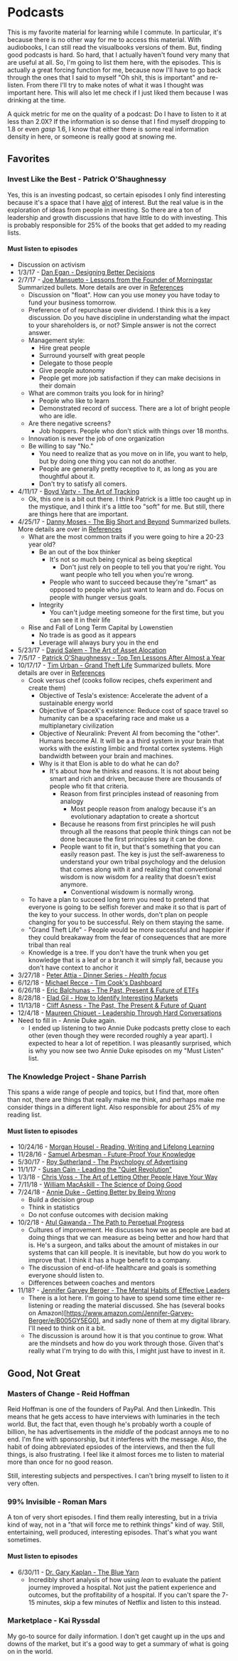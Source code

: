 # Podcasts

This is my favorite material for learning while I commute.  In particular, it's because there is no other way for me to access this material.  With audiobooks, I can still read the visualbooks versions of them.  But, finding good podcasts is hard.  So hard, that I actually haven't found very many that are useful at all.  So, I'm going to list them here, with the episodes.  This is actually a great forcing function for me, because now I'll have to go back through the ones that I said to myself "Oh shit, this is important" and re-listen.  From there I'll try to make notes of what it was I thought was important here.  This will also let me check if I just liked them because I was drinking at the time.

A quick metric for me on the quality of a podcast:  Do I have to listen to it at less than 2.0X?  If the information is so dense that I find myself dropping to 1.8 or even *gasp* 1.6, I know that either there is some real information density in here, or someone is really good at snowing me.

## Favorites

### Invest Like the Best - Patrick O'Shaughnessy

   Yes, this is an investing podcast, so certain episodes I only find interesting because it's a space that I have [alot](https://hyperboleandahalf.blogspot.com/2010/04/alot-is-better-than-you-at-everything.html) of interest.  But the real value is in the exploration of ideas from people in investing.  So there are a ton of leadership and growth discussions that have little to do with investing.  This is probably responsible for 25% of the books that get added to my reading lists.

#### Must listen to episodes

  * Discussion on activism
* <a name="egan">1/3/17</a> - [Dan Egan - Designing Better Decisions](http://investorfieldguide.com/egan/)
* <a name="joe">2/7/17</a> - [Joe Mansueto - Lessons from the Founder of Morningstar](http://investorfieldguide.com/joe/)
  Summarized bullets.  More details are over in [References](References/notes.md#3)
  * Discussion on "float".  How can you use money you have today to fund your business tomorrow.
  * Preference of of repurchase over dividend.  I think this is a key discussion.  Do you have discipline in understanding what the impact to your shareholders is, or not?  Simple answer is not the correct answer. 
  * Management style:
    * Hire great people
    * Surround yourself with great people
    * Delegate to those people
    * Give people autonomy 
    * People get more job satisfaction if they can make decisions in their domain
  * What are common traits you look for in hiring?
    * People who like to learn
    * Demonstrated record of success.  There are a lot of bright people who are idle.
  * Are there negative screens?
    * Job hoppers.  People who don't stick with things over 18 months.
  * Innovation is never the job of one organization
  * Be willing to say "No."
    * You need to realize that as you move on in life, you want to help, but by doing one thing you can not do another.
    * People are generally pretty receptive to it, as long as you are thoughtful about it.
    * Don't try to satisfy all comers.
* <a name="boyd">4/11/17</a> - [Boyd Varty - The Art of Tracking](http://investorfieldguide.com/boyd/)
  * Ok, this one is a bit out there.  I think Patrick is a little too caught up in the mystique, and I think it's a little too "soft" for me.  But still, there are things here that are important.
* <a name="danny">4/25/17</a> - [Danny Moses - The Big Short and Beyond](http://investorfieldguide.com/danny/)
  Summarized bullets.  More details are over in [References](References/notes.md#4)
  * What are the most common traits if you were going to hire a 20-23 year old?
    * Be an out of the box thinker
      * It's not so much being cynical as being skeptical
        * Don't just rely on people to tell you that you're right.  You want people who tell you when you're wrong.
      * People who want to succeed because they're "smart" as opposed to people who just want to learn and do.  Focus on people with hunger versus goals.
    * Integrity  
      * You can't judge meeting someone for the first time, but you can see it in their life
  * Rise and Fall of Long Term Capital by Lowenstien
    * No trade is as good as it appears
    * Leverage will always bury you in the end
* <a name="salem">5/23/17</a> - [David Salem - The Art of Asset Alocation](http://investorfieldguide.com/salem/)
* <a name="aay">7/5/17</a> - [Patrick O'Shaughnessy - Top Ten Lessons After Almost a Year](http://investorfieldguide.com/lessons-learned-after-almost-a-year/)
* <a name="urban">10/17/17</a> - [Tim Urban - Grand Theft Life](http://investorfieldguide.com/urban/)
  Summarized bullets.  More details are over in [References](References/notes.md#5)
  * Cook versus chef  (cooks follow recipes, chefs experiment and create them)
    * Objective of Tesla's existence: Accelerate the advent of a sustainable energy world
    * Objective of SpaceX's existence: Reduce cost of space travel so humanity can be a spacefaring race and make us a multiplanetary civilization
    * Objective of Neuralink: Prevent AI from becoming the "other".  Humans become AI.  It will be a a third system in your brain that works with the existing limbic and frontal cortex systems.  High bandwidth between your brain and machines.
    * Why is it that Elon is able to do what he can do?
      * It's about how he thinks and reasons.  It is not about being smart and rich and driven, because there are thousands of people who fit that criteria.
        * Reason from first principles instead of reasoning from analogy
          * Most people reason from analogy because it's an evolutionary adaptation to create a shortcut
        * Because he reasons from first principles he will push through all the reasons that people think things can not be done because the first principles say it can be done.
        * People want to fit in, but that's something that you can easily reason past.  The key is just the self-awareness to understand your own tribal psychology and the delusion that comes along with it and realizing that conventional wisdom is now wisdom for a reality that doesn't exist anymore.
          * Conventional wisdowm is normally wrong.
  * To have a plan to succeed long term you need to pretend that everyone is going to be selfish forever and make it so that is part of the key to your success.  In other words, don't plan on people changing for you to be successful.  Rely on them staying the same.
  * "Grand Theft Life" - People would be more successful and happier if they could breakaway from the fear of consequences that are more tribal than real
  * Knowledge is a tree.  If you don't have the trunk when you get knowledge that is a leaf or a branch it will simply fall, because you don't have context to anchor it
* <a name="attialive">3/27/18</a> - [Peter Attia - Dinner Series - *Health focus*](http://investorfieldguide.com/attialive/)
* <a name="reece">6/12/18</a> - [Michael Recce - Tim Cook's Dashboard](http://investorfieldguide.com/reece/)
* <a name="balchunas">6/26/18</a> - [Eric Balchunas - The Past, Present & Future of ETFs](http://investorfieldguide.com/balchunas/)
* <a name="elad">8/28/18</a> - [Elad Gil - How to Identify Interesting Markets](http://investorfieldguide.com/elad/)
* <a name="asness">11/13/18</a> - [Cliff Asness - The Past, The Present & Future of Quant](http://investorfieldguide.com/asness/)
* <a name="maureen">12/4/18</a> - [Maureen Chiquet - Leadership Through Hard Conversations](http://investorfieldguide.com/maureen/)
* <a name="annieduke1">Need to fill in - Annie Duke again.  </a>
  * I ended up listening to two Annie Duke podcasts pretty close to each other (even though they were recorded roughly a year apart).  I expected to hear a lot of repetition.  I was pleasantly surprised, which is why you now see two Annie Duke episodes on my "Must Listen" list.

### The Knowledge Project - Shane Parrish

   This spans a wide range of people and topics, but I find that, more often than not, there are things that really make me think, and perhaps make me consider things in a different light. Also responsible for about 25% of my reading list.

#### Must listen to episodes

* <a name="morgan-housel">10/24/16</a> - [Morgan Housel - Reading, Writing and Lifelong Learning](https://fs.blog/morgan-housel/)
* <a name="samuel-arbesman">11/28/16</a> - [Samuel Arbesman - Future-Proof Your Knowledge](https://fs.blog/samuel-arbesman/)
* <a name="rory-sutherland">5/30/17</a> - [Roy Sutherland - The Psychology of Advertising](https://fs.blog/rory-sutherland/)
* <a name="susan-cain">11/1/17</a> - [Susan Cain - Leading the "Quiet Revolution"](https://fs.blog/susan-cain/)
* <a name="chris-voss">1/3/18</a> - [Chris Voss - The Art of Letting Other People Have Your Way](https://fs.blog/2018/01/chris-voss/)
* <a name="william-macaskill">7/11/18</a> - [William MacAskill - The Science of Doing Good](https://fs.blog/william-macaskill/)
* <a name="annieduke2">7/24/18</a> - [Annie Duke - Getting Better by Being Wrong](https://fs.blog/annie-duke/)
  * Build a decision group
  * Think in statistics
  * Do not confuse outcomes with decision making
* <a name="atul-gawande">10/2/18</a> - [Atul Gawanda - The Path to Perpetual Progress](https://fs.blog/atul-gawande/)
  * Cultures of improvement.  He discusses how we as people are bad at doing things that we can measure as being better and how hard that is.  He's a surgeon, and talks about the amount of mistakes in our systems that can kill people.  It is inevitable, but how do you work to improve that.  I think it has a huge benefit to a company.
  * The discussion of end-of-life healthcare and goals is something everyone should listen to.
  * Differences between coaches and mentors
* <a name="jennifer-garvey-berger">11/18?</a> - [Jennifer Garvey Berger - The Mental Habits of Effective Leaders](https://fs.blog/jennifer-garvey-berger/) 
  * There is a lot here.  I'm going to have to spend some time either re-listening or reading the material discussed.  She has (several books on Amazon)[https://www.amazon.com/Jennifer-Garvey-Berger/e/B005GY5EG0], and sadly none of them at my digital library.  I'll need to think on it a bit.
  * The discussion is around how it is that you continue to grow.  What are the mindsets and how do you work through those.  Given that's really what I'm trying to do with this, I might just have to invest in it.

## Good, Not Great

### Masters of Change - Reid Hoffman

Reid Hoffman is one of the founders of PayPal.  And then LinkedIn.  This means that he gets access to have interviews with luminaries in the tech world.  But, the fact that, even though he's probably worth a couple of billion, he has advertisements in the *middle* of the podcast annoys me to no end.  I'm fine with sponsorship, but it interferes with the message.  Also, the habit of doing abbreviated epsiodes of the interviews, and then the full things, is also frustrating.  I feel like it almost forces me to listen to material more than once for no good reason.

Still, interesting subjects and perspectives.  I can't bring myself to listen to it very often.

### 99% Invisible - Roman Mars

A ton of very short episodes.  I find them really interesting, but in a trivia kind of way, not in a "that will force me to rethink things" kind of way.  Still, entertaining, well produced, interesting episodes.  That's what you want sometimes.

#### Must listen to episodes

* <a name="blue-yarn">6/30/11</a> - [Dr. Gary Kaplan - The Blue Yarn](https://99percentinvisible.org/episode/episode-30-the-blue-yarn-download-embed-share/)
  * Incredibly short analysis of how using *lean* to evaluate the patient journey improved a hospital.  Not just the patient experience and outcomes, but the profitability of a hospital.  If you can't spare the 7-15 minutes, skip a few minutes of Netflix and listen to this instead.

### Marketplace - Kai Ryssdal

My go-to source for daily information.  I don't get caught up in the ups and downs of the market, but it's a good way to get a summary of what is going on in the world.  
